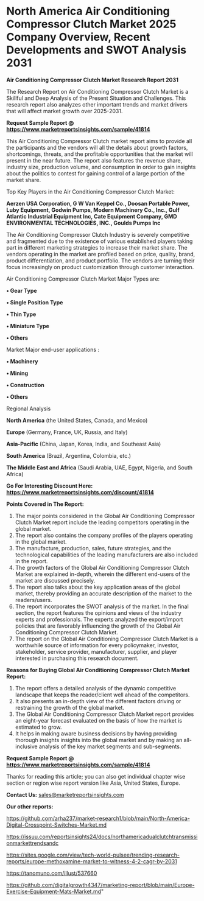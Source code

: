 # North America Air Conditioning Compressor Clutch Market 2025 Company Overview, Recent Developments and SWOT Analysis 2031

<strong>Air Conditioning Compressor Clutch Market Research Report 2031</strong>

The Research Report on Air Conditioning Compressor Clutch Market is a Skillful and Deep Analysis of the Present Situation and Challenges. This research report also analyzes other important trends and market drivers that will affect market growth over 2025-2031.

<strong>Request Sample Report @ <a href=https://www.marketreportsinsights.com/sample/41814>https://www.marketreportsinsights.com/sample/41814</a></strong>

This Air Conditioning Compressor Clutch market report aims to provide all the participants and the vendors will all the details about growth factors, shortcomings, threats, and the profitable opportunities that the market will present in the near future. The report also features the revenue share, industry size, production volume, and consumption in order to gain insights about the politics to contest for gaining control of a large portion of the market share.

Top Key Players in the Air Conditioning Compressor Clutch Market:

<strong>Aerzen USA Corporation, G W Van Keppel Co., Doosan Portable Power, Luby Equipment, Godwin Pumps, Modern Machinery Co., Inc., Gulf Atlantic Industrial Equipment Inc, Cate Equipment Company, GMD ENVIRONMENTAL TECHNOLOGIES, INC., Goulds Pumps Inc</strong>

The Air Conditioning Compressor Clutch Industry is severely competitive and fragmented due to the existence of various established players taking part in different marketing strategies to increase their market share. The vendors operating in the market are profiled based on price, quality, brand, product differentiation, and product portfolio. The vendors are turning their focus increasingly on product customization through customer interaction.

Air Conditioning Compressor Clutch Market Major Types are:

<strong>•  Gear Type

•  Single Position Type

•  Thin Type

•  Miniature Type

•  Others</strong>

Market Major end-user applications :

<strong>•  Machinery

•  Mining

•  Construction

•  Others</strong>

Regional Analysis

</u><strong><b>North America</b></strong> (the United States, Canada, and Mexico)

<strong><b>Europe </b></strong>(Germany, France, UK, Russia, and Italy)

<strong><b>Asia-Pacific</b></strong> (China, Japan, Korea, India, and Southeast Asia)

<strong><b>South America</b></strong> (Brazil, Argentina, Colombia, etc.)

<strong><b>The Middle East and Africa</b></strong> (Saudi Arabia, UAE, Egypt, Nigeria, and South Africa)

<strong>Go For Interesting Discount Here: <a href=https://www.marketreportsinsights.com/discount/41814>https://www.marketreportsinsights.com/discount/41814</a></strong>

<strong>Points Covered in The Report:</strong>
<ol>
  <li>The major points considered in the Global Air Conditioning Compressor Clutch Market report include the leading competitors operating in the global market.</li>
  <li>The report also contains the company profiles of the players operating in the global market.</li>
  <li>The manufacture, production, sales, future strategies, and the technological capabilities of the leading manufacturers are also included in the report.</li>
  <li>The growth factors of the Global Air Conditioning Compressor Clutch Market are explained in-depth, wherein the different end-users of the market are discussed precisely.</li>
  <li>The report also talks about the key application areas of the global market, thereby providing an accurate description of the market to the readers/users.</li>
  <li>The report incorporates the SWOT analysis of the market. In the final section, the report features the opinions and views of the industry experts and professionals. The experts analyzed the export/import policies that are favorably influencing the growth of the Global Air Conditioning Compressor Clutch Market.</li>
  <li>The report on the Global Air Conditioning Compressor Clutch Market is a worthwhile source of information for every policymaker, investor, stakeholder, service provider, manufacturer, supplier, and player interested in purchasing this research document.</li>
</ol>
<strong>Reasons for Buying Global Air Conditioning Compressor Clutch Market Report:</strong>

<ol>
  <li>The report offers a detailed analysis of the dynamic competitive landscape that keeps the reader/client well ahead of the competitors.</li>
  <li>It also presents an in-depth view of the different factors driving or restraining the growth of the global market.</li>
  <li>The Global Air Conditioning Compressor Clutch Market report provides an eight-year forecast evaluated on the basis of how the market is estimated to grow.</li>
  <li>It helps in making aware business decisions by having providing thorough insights insights into the global market and by making an all-inclusive analysis of the key market segments and sub-segments.</li>
</ol>
<strong>Request Sample Report @ <a href=https://www.marketreportsinsights.com/sample/41814>https://www.marketreportsinsights.com/sample/41814</a></strong>


Thanks for reading this article; you can also get individual chapter wise section or region wise report version like Asia, United States, Europe.

<strong>Contact Us:</strong>
sales@marketreportsinsights.com

<strong>Our other reports:</strong>

<a href=https://github.com/arha237/market-research1/blob/main/North-America-Digital-Crosspoint-Switches-Market.md>https://github.com/arha237/market-research1/blob/main/North-America-Digital-Crosspoint-Switches-Market.md</a>

<a href=https://issuu.com/reportsinsights24/docs/northamericadualclutchtransmissionmarkettrendsandc>https://issuu.com/reportsinsights24/docs/northamericadualclutchtransmissionmarkettrendsandc</a>

<a href=https://sites.google.com/view/tech-world-pulsee/trending-research-reports/europe-methoxamine-market-to-witness-4-2-cagr-by-2031>https://sites.google.com/view/tech-world-pulsee/trending-research-reports/europe-methoxamine-market-to-witness-4-2-cagr-by-2031</a>

<a href=https://tanomuno.com/illust/537660>https://tanomuno.com/illust/537660</a>

<a href=https://github.com/digitalgrowth4347/marketing-report/blob/main/Europe-Exercise-Equipment-Mats-Market.md>https://github.com/digitalgrowth4347/marketing-report/blob/main/Europe-Exercise-Equipment-Mats-Market.md</a>"
